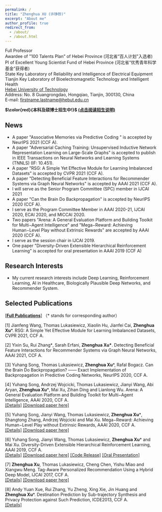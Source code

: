 ```yaml
---
permalink: /
title: "Zhenghua XU (许铮铧)"
excerpt: "About me"
author_profile: true
redirect_from: 
  - /about/
  - /about.html
---
```


Full Professor  
Awardee of "100 Talents Plan" of Hebei Province (河北省“百人计划”入选者)  
PI of Excellent Young Scientist Fund of Hebei Province  (河北省“优秀青年科学基金”获得者)  
State Key Laboratory of Reliability and Intelligence of Electrical Equipment   
Tianjin Key Laboratory of Bioelectromagnetic Technology and Intelligent Health   
[Hebei University of Technology](http://www.hebut.edu.cn/)  
Address: No. 8 Guangrongdao, Hongqiao, Tianjin, 300130, China  
E-mail: firstname.lastname@hebut.edu.cn


**$\color{red}{本科及硕博士招生中!}$  [(点击阅读招生说明)](http://zhx-hebut.github.io/files/Information_for_student.pdf)**



**News**
-----
* A paper "Associative Memories via Predictive Coding " is accepted by NeurIPS 2021 (CCF A).
* A paper "Adversarial Caching Training: Unsupervised Inductive Network Representation Learning on Large-Scale Graphs" is accepted to publish in IEEE Transactions on Neural Networks and Learning Systems (TNNLS) (IF: 10.451).
* A paper "RSG: A Simple Yet Effective Module for Learning Imbalanced Datasets" is accepted by CVPR 2021 (CCF A).  
* A paper "Detecting Beneficial Feature Interactions for Recommender Systems via Graph Neural Networks" is accepted by AAAI 2021 (CCF A).  
* I will serve as the Senior Program Committee (SPC) member in IJCAI 2021
* A paper "Can the Brain Do Backpropagation" is accepted by NeurIPS 2020 (CCF A).  
* I serve as the Program Committee Member in AAAI 2020-21, IJCAI 2020, ECAI 2020, and MICCAI 2020.
* Two papers "Arena: A General Evaluation Platform and Building Toolkit for Multi−Agent Intelligence" and "Mega−Reward: Achieving Human−Level Play without Extrinsic Rewards" are accepted by AAAI 2020 (CCF A).  
* I serve as the session chair in IJCAI 2019.  
* One paper "Diversity-Driven Extensible Hierarchical Reinforcement Learning" is accepted for oral presentation in AAAI 2019 (CCF A)


**Research Interests**
-----
- My current research interests include Deep Learning, Reinforcement Learning, AI in Healthcare, Biologically Plausible Deep Networks, and Recommender System.  


**Selected Publications**   
-----
[[**Full Publications**]](https://zhx-hebut.github.io/publications) （\* stands for corresponding author）

[1] Jianfeng Wang, Thomas Lukasiewicz‚ Xiaolin Hu, Jianfei Cai, **Zhenghua Xu***. RSG: A Simple Yet Effective Module for Learning Imbalanced Datasets, CVPR 2021, CCF A.  

[2] Yixin Su, Rui Zhang\*‚ Sarah Erfani, **Zhenghua Xu\***. Detecting Beneficial Feature Interactions for Recommender Systems via Graph Neural Networks, AAAI 2021, CCF A.  

[3] Yuhang Song, Thomas Lukasiewicz‚ **Zhenghua Xu***, Rafal Bogacz. Can the Brain Do Backpropagation? —— Exact Implementation of Backpropagation in Predictive Coding Networks, NeurIPS 2020, CCF A.  

[4] Yuhang Song‚ Andrzej Wojcicki‚ Thomas Lukasiewicz‚ Jianyi Wang‚ Abi Aryan‚ **Zhenghua Xu***‚ Mai Xu‚ Zihan Ding and Lianlong Wu. Arena: A General Evaluation Platform and Building Toolkit for Multi−Agent Intelligence, AAAI 2020, CCF A.  
[[Details]](https://zhx-hebut.github.io/publication/AAAI2020_Arena) [[Download paper here]](http://zhx-hebut.github.io/files/2020_AAAI_Arena.pdf)

[5] Yuhang Song‚ Jianyi Wang‚ Thomas Lukasiewicz‚ **Zhenghua Xu***‚ Shangtong Zhang‚ Andrzej Wojcicki and Mai Xu. Mega−Reward: Achieving Human−Level Play without Extrinsic Rewards, AAAI 2020, CCF A.  
[[Details]](https://zhx-hebut.github.io/publication/AAAI2019) [[Download paper here]](http://zhx-hebut.github.io/files/2020_AAAI_Mega-Reward.pdf)

[6] Yuhang Song, Jianyi Wang, Thomas Lukasiewicz, **Zhenghua Xu*** and Mai Xu. Diversity-Driven Extensible Hierarchical Reinforcement Learning, AAAI 2019, CCF A.  
[[Details]](https://zhx-hebut.github.io/publication/AAAI2019)  [[Download paper here]](http://zhx-hebut.github.io/files/AAAI2019.pdf)  [[Code Release]](https://github.com/YuhangSong/DEHRL)    [[Oral Presentation]](https://docs.google.com/presentation/d/18olkElCpJoE0iPnyS6DpE8zH8I3mggcCvcWI5yJDJkI/edit#slide=id.p3)

[7] **Zhenghua Xu**, Thomas Lukasiewicz, Cheng Chen, Yishu Miao and Xiangwu Meng. Tag-Aware Personalized Recommendation Using a Hybrid Deep Model, IJCAI 2017, CCF A.   
[[Details]](https://zhx-hebut.github.io/publication/IJCAI2017)  [[Download paper here]](https://www.ijcai.org/proceedings/2017/0446.pdf)

[8] Andy Yuan Xue, Rui Zhang, Yu Zheng, Xing Xie, Jin Huang and **Zhenghua Xu***. Destination Prediction by Sub-trajectory Synthesis and Privacy Protection against Such Prediction, ICDE2013, CCF A.  
[[Details]](https://zhx-hebut.github.io/publication/ICDE2013)  